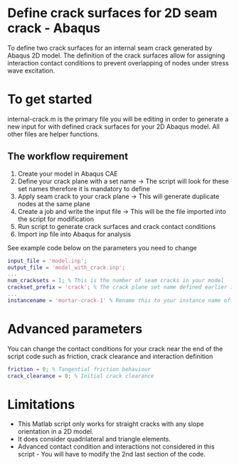 # Define crack surfaces for 2D seam crack - Abaqus
To define two crack surfaces for an internal seam crack generated by Abaqus 2D model. The definition of the crack surfaces allow for assigning interaction contact conditions to prevent overlapping of nodes under stress wave excitation. 

# To get started
internal-crack.m is the primary file you will be editing in order to generate a new input for with defined crack surfaces for your 2D Abaqus model.
All other files are helper functions.

## The workflow requirement
1. Create your model in Abaqus CAE
2. Define your crack plane with a set name -> The script will look for these set names therefore it is mandatory to define
3. Apply seam crack to your crack plane -> This will generate duplicate nodes at the same plane
4. Create a job and write the input file -> This will be the file imported into the script for modification
5. Run script to generate crack surfaces and crack contact conditions
6. Import inp file into Abaqus for analysis 

See example code below on the parameters you need to change
```Matlab
input_file = 'model.inp';
output_file = 'model_with_crack.inp';
...
num_cracksets = 1; % This is the number of seam cracks in your model
crackset_prefix = 'crack'; % The crack plane set name defined earlier in your model (i.e. crack1, crack2, ...)
...
instancename = 'mortar-crack-1' % Rename this to your instance name of the model 
```

# Advanced parameters
You can change the contact conditions for your crack near the end of the script code such as friction, crack clearance and interaction definition
```Matlab
friction = 0; % Tangential friction behaviour
crack_clearance = 0; % Initial crack clearance
```

# Limitations
* This Matlab script only works for straight cracks with any slope orientation in a 2D model. 
* It does consider quadrilateral and triangle elements.
* Advanced contact condition and interactions not considered in this script - You will have to modify the 2nd last section of the code.
